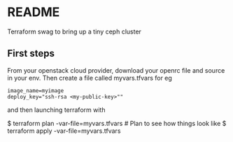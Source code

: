 # README

Terraform swag to bring up a tiny ceph cluster 

## First steps

From your openstack cloud provider, download your openrc file and source in your env. Then create a file called myvars.tfvars for eg 

```
image_name=myimage
deploy_key="ssh-rsa <my-public-key>""

```


 and then launching terraform with 
 
 $ terraform plan -var-file=myvars.tfvars # Plan to see how things look like
 $ terraform apply -var-file=myvars.tfvars
 


    
